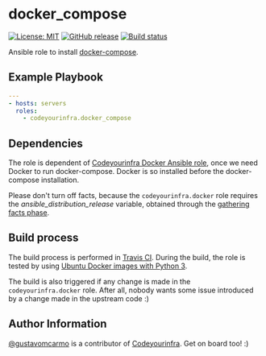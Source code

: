 # docker_compose

[![License: MIT](https://img.shields.io/badge/License-MIT-yellow.svg)](https://opensource.org/licenses/MIT) [![GitHub release](https://img.shields.io/github/release/codeyourinfra/docker_compose.svg)]() [![Build status](https://travis-ci.org/codeyourinfra/docker_compose.svg?branch=master)](https://travis-ci.org/codeyourinfra/docker_compose)

Ansible role to install [docker-compose](https://docs.docker.com/compose).

## Example Playbook

```yml
---
- hosts: servers
  roles:
    - codeyourinfra.docker_compose
```

## Dependencies

The role is dependent of [Codeyourinfra Docker Ansible role](https://galaxy.ansible.com/codeyourinfra/docker), once we need Docker to run docker-compose. Docker is so installed before the docker-compose installation.

Please don't turn off facts, because the `codeyourinfra.docker` role requires the *ansible_distribution_release* variable, obtained through the [gathering facts phase](https://docs.ansible.com/ansible/latest/user_guide/playbooks_variables.html#information-discovered-from-systems-facts).

## Build process

The build process is performed in [Travis CI](https://travis-ci.org/codeyourinfra/docker_compose). During the build, the role is tested by using [Ubuntu Docker images with Python 3](https://hub.docker.com/r/codeyourinfra/python3).

The build is also triggered if any change is made in the `codeyourinfra.docker` role. After all, nobody wants some issue introduced by a change made in the upstream code :)

## Author Information

[@gustavomcarmo](https://github.com/gustavomcarmo) is a contributor of [Codeyourinfra](https://github.com/codeyourinfra). Get on board too! :)
